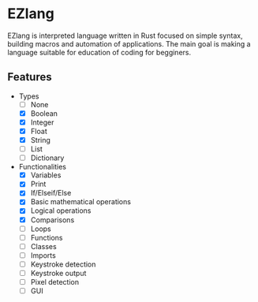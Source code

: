 # EZlang

EZlang is interpreted language written in Rust focused on simple syntax, building macros and automation of applications. The main goal is making a language suitable for education of coding for begginers.

## Features
- Types 
  - [ ] None 
  - [x] Boolean
  - [x] Integer
  - [x] Float
  - [x] String
  - [ ] List
  - [ ] Dictionary
- Functionalities
  - [x] Variables
  - [x] Print
  - [x] If/Elseif/Else
  - [x] Basic mathematical operations
  - [x] Logical operations
  - [x] Comparisons
  - [ ] Loops
  - [ ] Functions
  - [ ] Classes
  - [ ] Imports
  - [ ] Keystroke detection
  - [ ] Keystroke output
  - [ ] Pixel detection
  - [ ] GUI